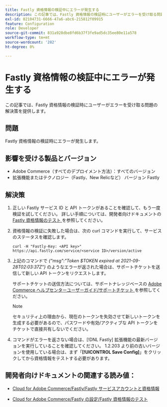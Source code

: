 ```yaml
---
title: Fastly 資格情報の検証中にエラーが発生する
description: この記事では、Fastly 資格情報の検証時にユーザーがエラーを受け取る問題の解決策を提供します。
exl-id: 02104731-6666-47a6-abc6-215812f09915
feature: Configuration
role: Developer
source-git-commit: 831a928dbe8fd6b37f3fe9ad5dc35ee80e11a578
workflow-type: tm+mt
source-wordcount: '282'
ht-degree: 0%

---
```


# Fastly 資格情報の検証中にエラーが発生する

この記事では、Fastly 資格情報の検証時にユーザーがエラーを受け取る問題の解決策を提供します。

## 問題

Fastly 資格情報の検証時にエラーが発生します。

## 影響を受ける製品とバージョン

* Adobe Commerce（すべてのデプロイメント方法）：すべてのバージョン
* 拡張機能またはテクノロジー（Fastly、New Relicなど） バージョン Fastly

## 解決策

1. 正しい Fastly サービス ID と API トークンがあることを確認して、もう一度検証を試してください。 詳しい手順については、開発者向けドキュメントの [Fastly 資格情報のテスト ](https://devdocs.magento.com/cloud/cdn/configure-fastly.html#test-the-fastly-credentials) を参照してください。
1. 資格情報の検証に失敗した場合は、次の curl コマンドを実行して、サービスのステータスを確認します。

   ```curl
   curl -H "Fastly-Key: <API key>" https://api.fastly.com/service/<service ID>/version/active
   ```

1. 上記のコマンドで *{&quot;msg&quot;:&quot;Token $TOKEN expired at 2021-09-28T02:03:37Z&quot;}* のようなエラーが返された場合は、サポートチケットを送信して新しい API トークンをリクエストします。

   サポートチケットの送信方法については、サポートナレッジベースの [Adobe Commerce ヘルプセンターユーザーガイド/サポートチケット ](/help/help-center-guide/help-center/magento-help-center-user-guide.md#support-tickets) を参照してください。

   >[!NOTE]
   >
   >セキュリティ上の理由から、現在のトークンを失効させて新しいトークンを生成する必要があるので、パスワードや有効/アクティブな API トークンをチケットで直接共有しないでください。

1. コマンドがエラーを返さない場合は、[!DNL Fastly] 拡張機能の最新バージョンを実行していることを確認してください。 1.2.203 より前の古いバージョンを使用している場合は、まず「**[!UICONTROL Save Config]**」をクリックしてから資格情報をテストする必要があります。

## 開発者向けドキュメントの関連する読み値：

* [Cloud for Adobe Commerce/Fastly/Fastly サービスアカウントと資格情報 ](https://devdocs.magento.com/cloud/cdn/cloud-fastly.html#fastly-service-account-and-credentials)

* [Cloud for Adobe Commerce/Fastly の設定/Fastly 資格情報のテスト ](https://devdocs.magento.com/cloud/cdn/configure-fastly.html#test-the-fastly-credentials)
